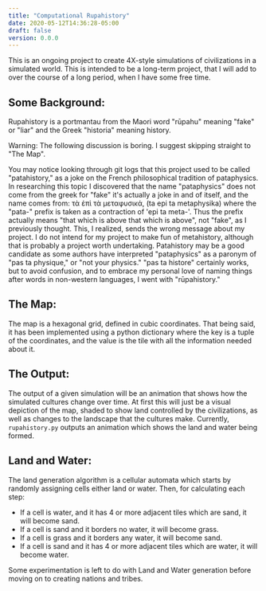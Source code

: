 ```yaml
---
title: "Computational Rupahistory"
date: 2020-05-12T14:36:28-05:00
draft: false
version: 0.0.0
---
```


This is an ongoing project to create 4X-style simulations of civilizations in a simulated world. This is intended to be a long-term project, that I will add to over the course of a long period, when I have some free time.

## Some Background:

Rupahistory is a portmantau from the Maori word "rūpahu" meaning "fake" or "liar" and the Greek "historia" meaning history.

Warning: The following discussion is boring. I suggest skipping straight to "The Map".

You may notice looking through git logs that this project used to be called "patahistory," as a joke on the French philosophical tradition of pataphysics. In researching this topic I discovered that the name "pataphysics" does not come from the greek for "fake" it's actually a joke in and of itself, and the name comes from: τὰ ἐπὶ τὰ μεταφυσικά, (ta epi ta metaphysika) where the "pata-" prefix is taken as a contraction of 'epi ta meta-'. Thus the prefix actually means "that which is above that which is above", not "fake", as I previously thought. This, I realized, sends the wrong message about my project. I do not intend for my project to make fun of metahistory, although that is probably a project worth undertaking. Patahistory may be a good candidate as some authors have interpreted "pataphysics" as a paronym of "pas ta physique," or "not your physics." "pas ta histore" certainly works, but to avoid confusion, and to embrace my personal love of naming things after words in non-western languages, I went with "rūpahistory."

## The Map:

The map is a hexagonal grid, defined in cubic coordinates. That being said, it has been implemented using a python dictionary where the key is a tuple of the coordinates, and the value is the tile with all the information needed about it.

## The Output:

The output of a given simulation will be an animation that shows how the simulated cultures change over time. At first this will just be a visual depiction of the map, shaded to show land controlled by the civilizations, as well as changes to the landscape that the cultures make. Currently, `rupahistory.py` outputs an animation which shows the land and water being formed.

## Land and Water:

The land generation algorithm is a cellular automata which starts by randomly assigning cells either land or water. Then, for calculating each step:

- If a cell is water, and it has 4 or more adjacent tiles which are sand, it will become sand.
- If a cell is sand and it borders no water, it will become grass.
- If a cell is grass and it borders any water, it will become sand.
- If a cell is sand and it has 4 or more adjacent tiles which are water, it will become water.

Some experimentation is left to do with Land and Water generation before moving on to creating nations and tribes.

